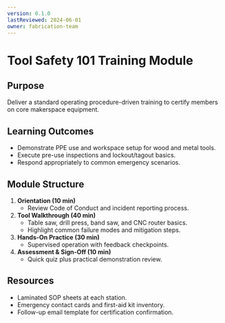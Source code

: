 ```yaml
---
version: 0.1.0
lastReviewed: 2024-06-01
owner: fabrication-team
---
```


# Tool Safety 101 Training Module

## Purpose
Deliver a standard operating procedure-driven training to certify members on core makerspace equipment.

## Learning Outcomes
- Demonstrate PPE use and workspace setup for wood and metal tools.
- Execute pre-use inspections and lockout/tagout basics.
- Respond appropriately to common emergency scenarios.

## Module Structure
1. **Orientation (10 min)**
   - Review Code of Conduct and incident reporting process.
2. **Tool Walkthrough (40 min)**
   - Table saw, drill press, band saw, and CNC router basics.
   - Highlight common failure modes and mitigation steps.
3. **Hands-On Practice (30 min)**
   - Supervised operation with feedback checkpoints.
4. **Assessment & Sign-Off (10 min)**
   - Quick quiz plus practical demonstration review.

## Resources
- Laminated SOP sheets at each station.
- Emergency contact cards and first-aid kit inventory.
- Follow-up email template for certification confirmation.
